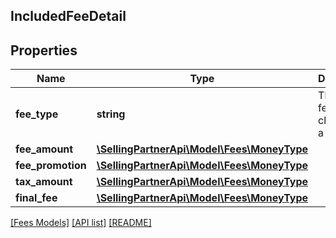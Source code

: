 ## IncludedFeeDetail

## Properties

Name | Type | Description | Notes
------------ | ------------- | ------------- | -------------
**fee_type** | **string** | The type of fee charged to a seller. |
**fee_amount** | [**\SellingPartnerApi\Model\Fees\MoneyType**](MoneyType.md) |  |
**fee_promotion** | [**\SellingPartnerApi\Model\Fees\MoneyType**](MoneyType.md) |  | [optional]
**tax_amount** | [**\SellingPartnerApi\Model\Fees\MoneyType**](MoneyType.md) |  | [optional]
**final_fee** | [**\SellingPartnerApi\Model\Fees\MoneyType**](MoneyType.md) |  |

[[Fees Models]](../) [[API list]](../../Api) [[README]](../../../README.md)
